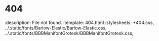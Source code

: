 # 404

:description: File not found.
:template: 404.html
:stylesheets:
    +404.css,
    ../.static/fonts/Barlow-Elastic/Barlow-Elastic.css,
    ../.static/fonts/BBBManifontGrotesk/BBBManifontGrotesk.css,
